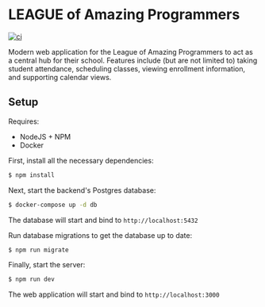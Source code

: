 # LEAGUE of Amazing Programmers

[![ci](https://github.com/TritonSE/LAP-Student-Tracker/actions/workflows/ci.yml/badge.svg)](https://github.com/TritonSE/LAP-Student-Tracker/actions/workflows/ci.yml)

Modern web application for the League of Amazing Programmers to act as a central hub for their school. Features include (but are not limited to) taking student attendance, scheduling classes, viewing enrollment information, and supporting calendar views.

## Setup

Requires:

- NodeJS + NPM
- Docker

First, install all the necessary dependencies:

```bash
$ npm install
```

Next, start the backend's Postgres database:

```bash
$ docker-compose up -d db
```

The database will start and bind to `http://localhost:5432`

Run database migrations to get the database up to date:

```bash
$ npm run migrate
```

Finally, start the server:

```bash
$ npm run dev
```

The web application will start and bind to `http://localhost:3000`

